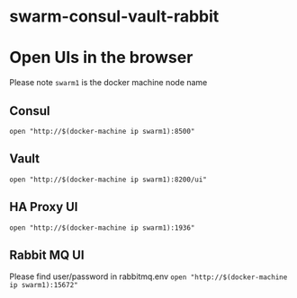 # swarm-consul-vault-rabbit

# Open UIs in the browser
Please note `swarm1` is the docker machine node name  

## Consul
`open "http://$(docker-machine ip swarm1):8500"`

## Vault
`open "http://$(docker-machine ip swarm1):8200/ui"`

## HA Proxy UI
`open "http://$(docker-machine ip swarm1):1936"`

## Rabbit MQ UI
Please find user/password in rabbitmq.env
`open "http://$(docker-machine ip swarm1):15672"`